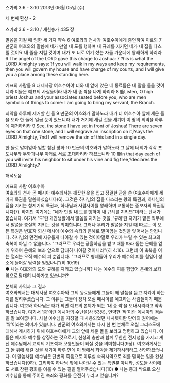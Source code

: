 스가랴 3:6 - 3:10 
2013년 06월 05일 (수)

세 번째 환상 - 2



스가랴 3:6 - 3:10 / 새찬송가 435 장


말씀을 지킬 때 임한 세 가지 약속 
6 여호와의 천사가 여호수아에게 증언하여 이르되 7 만군의 여호와의 말씀에 네가 만일 내 도를 행하며 내 규례를 지키면 네가 내 집을 다스릴 것이요 내 뜰을 지킬 것이며 내가 또 너로 여기 섰는 자들 가운데에 왕래하게 하리라
6 The angel of the LORD gave this charge to Joshua: 7 ?his is what the LORD Almighty says: ?f you will walk in my ways and keep my requirements, then you will govern my house and have charge of my courts, and I will give you a place among these standing here.   

예표의 사람들
8 대제사장 여호수아야 너와 네 앞에 앉은 네 동료들은 내 말을 들을 것이니라 이들은 예표의 사람들이라 내가 내 종 싹을 나게 하리라
8 鹿Listen, O high priest Joshua and your associates seated before you, who are men symbolic of things to come: I am going to bring my servant, the Branch.  

죄악을 하루에 제거할 한 돌 
9 만군의 여호와가 말하노라 내가 너 여호수아 앞에 세운 돌을 보라 한 돌에 일곱 눈이 있느니라 내가 거기에 새길 것을 새기며 이 땅의 죄악을 하루에 제거하리라
9 See, the stone I have set in front of Joshua! There are seven eyes on that one stone, and I will engrave an inscription on it,?says the LORD Almighty, ?nd I will remove the sin of this land in a single day.   

한 돌로 말미암아 임할 참된 평화 
10 만군의 여호와가 말하노라 그 날에 너희가 각각 포도나무와 무화과나무 아래로 서로 초대하리라 하셨느니라
10 鹿In that day each of you will invite his neighbor to sit under his vine and fig tree,?declares the LORD Almighty.?

해석도움





예표의 사람 여호수아  
여호와의 천사 곧 메시아 예수께서는 깨끗한 옷을 입고 정결한 관을 쓴 여호수아에게 세 가지 특권을 말씀하셨습니다(6). 그것은 하나님의 집을 다스리는 왕의 특권과, 하나님의 집을 지키는 청지기의 특권과, 하나님과 사람사이를 왕래하며 교통하는 중보자의 특권입니다(7). 하지만 여기에는 “네가 만일 내 도를 행하며 내 규례를 지키면”이라는 단서가 붙습니다. 여기서 ‘도’란 개인생활에서 말씀을 지키는 것을, ‘규례’란 자기가 맡은 직무에서 말씀을 충실히 지키는 것을 의미합니다. 그러나 우리가 말씀을 지킬 때 따르는 이 모든 특권은 변호자 되신 메시아 예수의 속죄의 은혜로 말미암는 것임을 잊어서는 안됩니다. 하나님의 면전에 자유롭게 나아갈 수 있는 것이야말로 우리가 누릴 수 있는 최고의 축복이 아닐 수 없습니다. “그러므로 우리는 긍휼하심을 받고 때를 따라 돕는 은혜를 얻기 위하여 은혜의 보좌 앞으로 담대히 나아갈 것이니라”(히 4:16). 그런데 이 축복을 여는 열쇠는 오직 예수의 피 뿐입니다. “그러므로 형제들아 우리가 예수의 피를 힘입어 성소에 들어갈 담력을 얻었나니”(히 10:19)  
● 나는 여호와의 도와 규례를 지키고 있습니까? 나는 예수의 피를 힘입어 은혜의 보좌 앞으로 담대히 나아가고 있습니까? 

본체의 사역과 그 결과  
여호와께서는 대제사장 여호수아와 그의 동료들에게 그들이 왜 말씀을 듣고 지켜야 하는지를 알려주셨습니다. 그 이유는 그들이 장차 오실 메시아를 예표하는 사람들이기 때문입니다. 여호와 하나님은 때가 되면 예표의 본체가 되는 ‘내 종 싹’을 보내시리라고 약속하셨습니다. 여기서 ‘종’이란 메시아의 수난을(사 53장), 연약한 ‘싹’이란 메시아의 겸손을 잘 보여줍니다. 사실 예수님을 지칭할 때 사용되었던 나사렛이란 단어의 원어에는 ‘싹’이라는 의미가 있습니다. 만군의 여호와께서는 다시 한 번 본체로 오실 그리스도에 대해서 계시하기 위해 여호수아에게 그의 앞에 세운 돌을 보라고 명령하고 있습니다. 이 돌은 메시아 예수를 상징하는 것으로서, 신성의 충만과 함께 무한한 전지성을 가지고 계신 예수님께서 교회의 기초석과 모퉁잇돌이 되실 것을 의미합니다(9상). 여호와께서는 그 돌 위에 새길 것을 새기며 하루 만에 이 땅에서 죄악을 제거하시리라고 선언하셨습니다. 이 말씀처럼 예수님은 단번의 죽음으로 이루실 속죄사역으로 죄를 멸하는 일을 완성하셨습니다(9하). 그리하여 하나님 앞에 나아갈 수 있는 특권뿐 아니라, 성도들 사이에도 서로 참된 평화를 이룰 수 있는 길을 열어주셨습니다(10)
● 나는 종과 싹으로 오신 예수님을 통해 주어진 속죄와 평화를 온전히 누리고 있습니까?